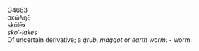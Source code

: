 <body>
  <p>G4663<br>  σκώληξ  <br> skōlēx  <br><i>sko‘-lakes </i><br>Of uncertain derivative; a <i>grub</i>, <i>maggot</i> or <i>earth</i> <i>worm:</i> - worm.<br></p>
 </body>